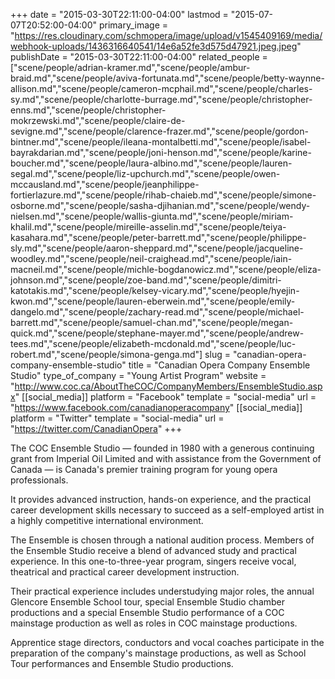 +++
date = "2015-03-30T22:11:00-04:00"
lastmod = "2015-07-07T20:52:00-04:00"
primary_image = "https://res.cloudinary.com/schmopera/image/upload/v1545409169/media/webhook-uploads/1436316640541/14e6a52fe3d575d47921.jpeg.jpeg"
publishDate = "2015-03-30T22:11:00-04:00"
related_people = ["scene/people/adrian-kramer.md","scene/people/ambur-braid.md","scene/people/aviva-fortunata.md","scene/people/betty-waynne-allison.md","scene/people/cameron-mcphail.md","scene/people/charles-sy.md","scene/people/charlotte-burrage.md","scene/people/christopher-enns.md","scene/people/christopher-mokrzewski.md","scene/people/claire-de-sevigne.md","scene/people/clarence-frazer.md","scene/people/gordon-bintner.md","scene/people/ileana-montalbetti.md","scene/people/isabel-bayrakdarian.md","scene/people/joni-henson.md","scene/people/karine-boucher.md","scene/people/laura-albino.md","scene/people/lauren-segal.md","scene/people/liz-upchurch.md","scene/people/owen-mccausland.md","scene/people/jeanphilippe-fortierlazure.md","scene/people/rihab-chaieb.md","scene/people/simone-osborne.md","scene/people/sasha-djihanian.md","scene/people/wendy-nielsen.md","scene/people/wallis-giunta.md","scene/people/miriam-khalil.md","scene/people/mireille-asselin.md","scene/people/teiya-kasahara.md","scene/people/peter-barrett.md","scene/people/philippe-sly.md","scene/people/aaron-sheppard.md","scene/people/jacqueline-woodley.md","scene/people/neil-craighead.md","scene/people/iain-macneil.md","scene/people/michle-bogdanowicz.md","scene/people/eliza-johnson.md","scene/people/zoe-band.md","scene/people/dimitri-katotakis.md","scene/people/kelsey-vicary.md","scene/people/hyejin-kwon.md","scene/people/lauren-eberwein.md","scene/people/emily-dangelo.md","scene/people/zachary-read.md","scene/people/michael-barrett.md","scene/people/samuel-chan.md","scene/people/megan-quick.md","scene/people/stephane-mayer.md","scene/people/andrew-tees.md","scene/people/elizabeth-mcdonald.md","scene/people/luc-robert.md","scene/people/simona-genga.md"]
slug = "canadian-opera-company-ensemble-studio"
title = "Canadian Opera Company Ensemble Studio"
type_of_company = "Young Artist Program"
website = "http://www.coc.ca/AboutTheCOC/CompanyMembers/EnsembleStudio.aspx"
[[social_media]]
platform = "Facebook"
template = "social-media"
url = "https://www.facebook.com/canadianoperacompany"
[[social_media]]
platform = "Twitter"
template = "social-media"
url = "https://twitter.com/CanadianOpera"
+++

<p>
	The COC Ensemble Studio — founded in 1980 with a generous continuing grant from Imperial Oil Limited and with assistance from the Government of Canada — is Canada's premier training program for young opera professionals.
</p>
<p>
	It provides advanced instruction, hands-on experience, and the practical career development skills necessary to succeed as a self-employed artist in a highly competitive international environment.
</p>
<p>
	The Ensemble is chosen through a national audition process. Members of the Ensemble Studio receive a blend of advanced study and practical experience. In this one-to-three-year program, singers receive vocal, theatrical and practical career development instruction.
</p>
<p>
	Their practical experience includes understudying major roles, the annual Glencore Ensemble School tour, special Ensemble Studio chamber productions and a special Ensemble Studio performance of a COC mainstage production as well as roles in COC mainstage productions.
</p>
<p>
	Apprentice stage directors, conductors and vocal coaches participate in the preparation of the company's mainstage productions, as well as School Tour performances and Ensemble Studio productions.
</p>
